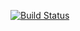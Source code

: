 [![Build Status](https://www.travis-ci.org/holtenko/blog.svg?branch=source)](https://www.travis-ci.org/holtenko/blog)
